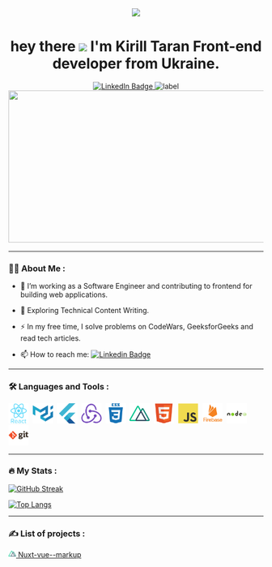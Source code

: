 <div id="header" align="center">
  <img src="https://media.giphy.com/media/cmCEsJZHYBPels360q/giphy.gif" width="200"/>
</div>

<h1 align="center">
  hey there
  <img src="https://media.giphy.com/media/hvRJCLFzcasrR4ia7z/giphy.gif" width="30px"/>
 I'm Kirill Taran Front-end developer from Ukraine.
</h1>


<div id="badges" align="center">
  <a href="https://www.linkedin.com/in/kirill-taran/" target="_blank">
    <img src="https://img.shields.io/badge/LinkedIn-blue?style=for-the-badge&logo=linkedin&logoColor=white" alt="LinkedIn Badge"/>
  </a>
    <img src="https://komarev.com/ghpvc/?username=thekirilltaran&style=flat-square&color=blue" height="28" alt="label"/>
</div>


<div align="center">
  <img width="600" height="300" src="https://media.giphy.com/media/l3V0DKL9Jhyz8nKog/giphy.gif"/>
</div>

---

### :man_technologist: About Me :
- :telescope: I’m working as a Software Engineer and contributing to frontend for building web applications.

- :seedling: Exploring Technical Content Writing.

- :zap: In my free time, I solve problems on CodeWars, GeeksforGeeks and read tech articles.

- :mailbox: How to reach me: [![Linkedin Badge](https://img.shields.io/badge/-KirillTaran-blue?style=flat&logo=Linkedin&logoColor=white)](https://www.linkedin.com/in/kirill-taran/)

---

### :hammer_and_wrench: Languages and Tools :
<div>
  <img src="https://github.com/devicons/devicon/blob/master/icons/react/react-original-wordmark.svg" title="React" alt="React" width="40" height="40"/>&nbsp;
  <img src="https://github.com/devicons/devicon/blob/master/icons/materialui/materialui-original.svg" title="Material UI" alt="Material UI" width="40" height="40"/>&nbsp;
  <img src="https://github.com/devicons/devicon/blob/master/icons/flutter/flutter-original.svg" title="Flutter" alt="Flutter" width="40" height="40"/>&nbsp;
  <img src="https://github.com/devicons/devicon/blob/master/icons/redux/redux-original.svg" title="Redux" alt="Redux " width="40" height="40"/>&nbsp;
  <img src="https://github.com/devicons/devicon/blob/master/icons/css3/css3-plain-wordmark.svg"  title="CSS3" alt="CSS" width="40" height="40"/>&nbsp;
  <img src="https://github.com/devicons/devicon/blob/master/icons/nuxtjs/nuxtjs-original.svg" title="HTML5" alt="HTML" width="40" height="40"/>&nbsp;
  <img src="https://github.com/devicons/devicon/blob/master/icons/html5/html5-original.svg" title="HTML5" alt="HTML" width="40" height="40"/>&nbsp;
  <img src="https://github.com/devicons/devicon/blob/master/icons/javascript/javascript-original.svg" title="JavaScript" alt="JavaScript" width="40" height="40"/>&nbsp;
  <img src="https://github.com/devicons/devicon/blob/master/icons/firebase/firebase-plain-wordmark.svg" title="Firebase" alt="Firebase" width="40" height="40"/>&nbsp;
  <img src="https://github.com/devicons/devicon/blob/master/icons/nodejs/nodejs-original-wordmark.svg" title="NodeJS" alt="NodeJS" width="40" height="40"/>&nbsp;
  <img src="https://github.com/devicons/devicon/blob/master/icons/git/git-original-wordmark.svg" title="Git" **alt="Git" width="40" height="40"/>
</div>

---

### :fire: My Stats :

[![GitHub Streak](http://github-readme-streak-stats.herokuapp.com?user=thekirilltaran&theme=dracula&hide_border=true)](https://git.io/streak-stats)

[![Top Langs](https://github-readme-stats.vercel.app/api/top-langs/?username=thekirilltaran&theme=dracula&hide_border=true)](https://github.com/anuraghazra/github-readme-stats)

---

### :writing_hand: List of projects :
<a href="https://github.com/thekirilltaran/Nuxt-vue--markup" target="_blank">
  <img src="https://github.com/devicons/devicon/blob/master/icons/nuxtjs/nuxtjs-original.svg" title="HTML5" alt="HTML" width="15" height="15"/> 
Nuxt-vue--markup
  </a>
